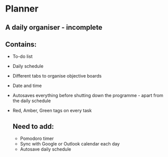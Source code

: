 # Planner

## A daily organiser - incomplete

## Contains:
- To-do list
- Daily schedule
- Different tabs to organise objective boards
- Date and time
- Autosaves everything before shutting down the programme - apart from the daily schedule
- Red, Amber, Green tags on every task 

  ## Need to add:
  - Pomodoro timer
  - Sync with Google or Outlook calendar each day
  - Autosave daily schedule
